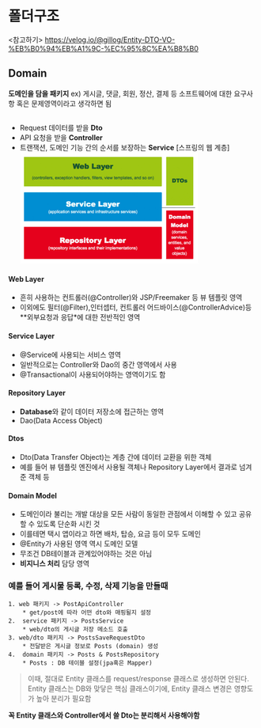 # 폴더구조

<참고하기>
https://velog.io/@gillog/Entity-DTO-VO-%EB%B0%94%EB%A1%9C-%EC%95%8C%EA%B8%B0

## Domain
**도메인을 담을 패키지**
ex) 게시글, 댓글, 회원, 정산, 결제 등 소프트웨어에 대한 요구사항 혹은 문제영역이라고 생각하면 됨


##

* Request 데이터를 받을 **Dto**
* API 요청을 받을 **Controller**
* 트랜잭션, 도메인 기능 간의 순서를 보장하는 **Service**
[스프링의 웹 계층]
![3layer.PNG](https://github.com/smeil123/Spring_Study/blob/master/image/3layer.PNG)

#### Web Layer
* 흔히 사용하는 컨트롤러(@Controller)와 JSP/Freemaker 등 뷰 템플릿 영역
* 이외에도 필터(@Filter),인터셉터, 컨트롤러 어드바이스(@ControllerAdvice)등 **외부요청과 응답*에 대한 전반적인 영역

#### Service Layer
* @Service에 사용되는 서비스 영역
* 일반적으로는 Controller와 Dao의 중간 영역에서 사용
* @Transactional이 사용되어야하는 영역이기도 함

#### Repository Layer
* **Database**와 같이 데이터 저장소에 접근하는 영역
* Dao(Data Access Object)

#### Dtos
* Dto(Data Transfer Object)는 계층 간에 데이터 교환을 위한 객체
* 예를 들어 뷰 템플릿 엔진에서 사용될 객체나 Repository Layer에서 결과로 넘겨준 객체 등

#### Domain Model
* 도메인이라 불리는 개발 대상을 모든 사람이 동일한 관점에서 이해할 수 있고 공유할 수 있도록 단순화 시킨 것
* 이를테면 택시 앱이라고 하면 배차, 탑승, 요금 등이 모두 도메인
* @Entity가 사용된 영역 역시 도메인 모델
* 무조건 DB테이블과 관계있어야하는 것은 아님
* **비지니스 처리** 담당 영역

### 예를 들어 게시물 등록, 수정, 삭제 기능을 만들때

	1. web 패키지 -> PostApiController
		* get/post에 따라 어떤 dto와 매핑될지 설정
	2.  service 패키지 -> PostsService
		* web/dto의 게시글 저장 메소드 호출
	3. web/dto 패키지 -> PostsSaveRequestDto
		* 전달받은 게시글 정보로 Posts (domain) 생성
	4.  domain 패키지 -> Posts & PostsRepository
		* Posts : DB 테이블 설정(jpa혹은 Mapper)
	
> 이때, 절대로 Entity 클래스를 request/response 클래스로 생성하면 안된다.
	Entity 클래스는 DB와 맞닿은 핵심 클래스이기에, Entity 클래스 변경은 영향도가 높아 분리가 필요함

**꼭 Entity 클래스와 Controller에서 쓸 Dto는 분리해서 사용해야함**

<!--stackedit_data:
eyJoaXN0b3J5IjpbMzk3MzkwMTU1LC0xMDA3NDY4NzIzLC04OD
IzMTE4ODAsLTEyODcwNjUwODEsMTQ5ODQwNTc4XX0=
-->